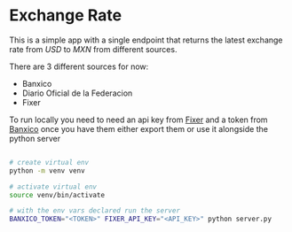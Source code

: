 # Exchange Rate

This is a simple app with a single endpoint that returns the
latest exchange rate from *USD* to *MXN* from different sources.

There are 3 different sources for now:
- Banxico
- Diario Oficial de la Federacion
- Fixer

To run locally you need to need an api key from [Fixer](https://fixer.io/) and a token from
[Banxico](https://www.banxico.org.mx/SieAPIRest/service/v1/token) once you have them
either export them or use it alongside the python server 

```bash

# create virtual env
python -m venv venv

# activate virtual env
source venv/bin/activate

# with the env vars declared run the server
BANXICO_TOKEN="<TOKEN>" FIXER_API_KEY="<API_KEY>" python server.py
```
